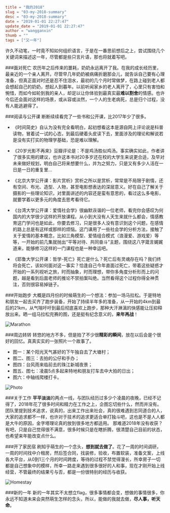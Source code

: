 ```toml
title = "我的2018"
slug = "03-my-2018-summary"
desc = "03-my-2018-summary"
date = "2019-01-01 22:27:47"
update_date = "2019-01-01 22:27:47"
author = "wangganxin"
thumb = ""
tags = ["又一年"]
```

许久不动笔，一时竟不知如何组织语言，于是在一番思前想后之上，尝试围绕几个关键词来描述这一年，尽管都是些只言片语，那也将就着写吧。

###面对死亡
农历年之后传来的噩耗，奶奶永远离开了我。在我的成长经历里，最亲近的一个亲人离开。尽管早几年奶奶被病痛折磨那会儿，就告诉自己要有心理准备，但真正面对时还是忍不住泪水，最初的几个月时常做梦，在路上碰到老人都会想起自己的奶奶，想起人到暮年。以前听闻家乡的老人离开了，心里只有害怕和惋惜，而如今如轮到我的亲人，却足以让你体验到最真实最**难以割舍**的情感。也许今后还会面对这样的场景，或从容或淡然，一个人的生老病死，总是归个过程，没有人能逃避得了。

<!--more-->

###阅读与公开课
断断续续看完了一些书和公开课，比2017年少了很多。

- 《时间简史》自认为没有完全看明白，起初想看这本是源自网上评论说是科普读物，冒着试一试的心态，到最后硬着头皮读下去，里面涉及的理论和解说若是没有实打实的物理学基础，恐是难以理解。

- 《20岁光影不再来》豆瓣评论是：不是鸡汤胜似鸡汤。事实确实如此，作者讲了很多实用的建议，也许这本书对20多岁还在校的大学生来说更合适，及早对未来做好规划，明白自己将来想要什么，并为之努力，只是又有多少人活在一日是一日的重复里...

- 《北京大学公开课：影片赏析》赏析之所以是赏析，常常是不局限于剧情，还有空间、布光、造型、人物，甚至电影想表达的深层意义。好在自己了解关于摄影的一些理论知识，对里面讲述的内容还是蛮有意思的，看过这么多电影，就要学着以更多元的角度去思考看待它。

- 《台湾大学公开课：爱情社会学》很幽默诙谐的一位老师，看完你会感叹为何国内的大学很少这样的开放课程。从小到大没有人天生来就什么都会，情感教育这门学问也是如此，你要去修习，只是很多人没有意识到这个问题，在感情的路上总是有这样或那样的烦恼。这门课用了一些社会学的分析方法，接触了关于爱情的基本概念，比如三角模型、爱情组合模式（浪漫爱、游戏爱）等等，一开始的前几集就抛出“平等对待、共同奋斗”主题，围绕这八字箴言娓娓道来，能够修习这样的一门课程也是一种幸运吧。

- 《耶鲁大学公开课：哲学-死亡》死亡是什么？死亡后有灵魂存在吗？我们终将会死亡，该如何面对这一事实？恰逢自己今年直面过死亡，带着这些疑惑才开始的一系列视听之旅，时而抽象，时而理想，带你多角度分析形而上的问题，越是看到后面老师的推论不禁拍案叫绝。当然看得这个过程你得全神贯注，否则很容易掉链子。

###开始跑步
大概是四月份的时候萌生的一个想法：参加一场马拉松。于是特地和朋友一起去买齐了跑步装备，开始了持续半年多的准备，从一开始的4km到最后的21km，从气喘吁吁到最后彻底喜欢上跑步，那种大汗淋漓的快感能让压抑释放出来。晒一组马拉松完赛的图，还是挺有纪念意义的，**来年再战**！

![Marathon](/media/2018/2018_marathon_1.jpg)

###周边转转
转悠的地方不多，但是拍了不少很**精彩的瞬间**，放在以后会是个很好的回忆。真真实实的一张照片一个故事了。

- 图一：某个阳光天气甚好的下午独自去了大塘村；
- 图二、图三：去拍的公仔和手办；
- 图四：台风雨来临前去的珠江新城夜景；
- 图五、图七：凌晨5点多起来特地和朋友打车去中大拍的日出；
- 图六：中轴线爬楼打卡。

![Photo](/media/2018/2018_photo_1.jpg)

###关于工作
**平平淡淡**的两点一线，与团队经历过多少个凌晨的夜晚，已经不记得了，2018年花了很多时间和精力在工作之上，企图忘切些什么，然而并没有。团队里提到技术追求，说真的，出来工作出来社会，真的很难遇到志同道合的人，大家的追求都不一样，也许对于技术的追求更适合单打独斗吧，这也是不是人人都是大牛的原因，金字塔理论真的放到很多地方都适用。
那难道2018年没有收获？有吧，只是自己觉得很不满意，很多时候只是在瞎折腾，很清楚自己目前的状态，也希望来年能改变点什么。

###开了家民宿
刷知乎萌生的一个念头，**想到就去做了**。花了一周的时间调研，一周的时间找中介租房，然后签合同，找装修，验收，布置软装，准备文案，上线各大平台，从0到1三个月的时间跨度，等待的过程不禁觉得漫长，所幸房子一切都是自己想象中的模样，所幸一路走来遇到很多很好的人和事，现在才刚开始上线经营，不管最终的结果亏与否，都是一份很特别的经历与收获。

![Homestay](/media/2018/2018_homestay_1.jpg)

###新的一年
新的一年其实不太想立flag，很多事情都会变，想做的事情很多，你永远不知道未来会突然萌生怎样的念头，所以，能做的我就去做，**尽人事，听天命**。



